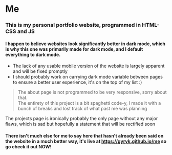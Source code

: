 # Me
### This is my personal portfolio website, programmed in HTML-CSS and JS

#### I happen to believe websites look significantly better in dark mode, which is why this one was primarily made for dark mode, and I default everything to dark mode.
- The lack of any usable mobile version of the website is largely apparent and will be fixed promptly
- I should probably work on carrying dark mode variable between pages to ensure a better user experience, it's on the top of my list :)

> The about page is not programmed to be very responsive, sorry about that. <br>
> The entirety of this project is a bit spaghetti code-y, I made it with a bunch of breaks and lost track of what past me was planning 

The projects page is ironically probably the only page without any major flaws, which is sad but hopefully a statement that will be rectified soon

#### There isn't much else for me to say here that hasn't already been said on the website in a much better way, it's live at https://gyryk.github.io/me so go check it out NOW!
